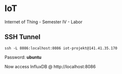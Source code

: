 # IoT
Internet of Thing - Semester IV - Labor

## SSH Tunnel
```
ssh -L 8086:localhost:8086 iot-projekt@141.41.35.170
```
Password: **ubuntu**

Now access InfluxDB @ http://localhost:8086